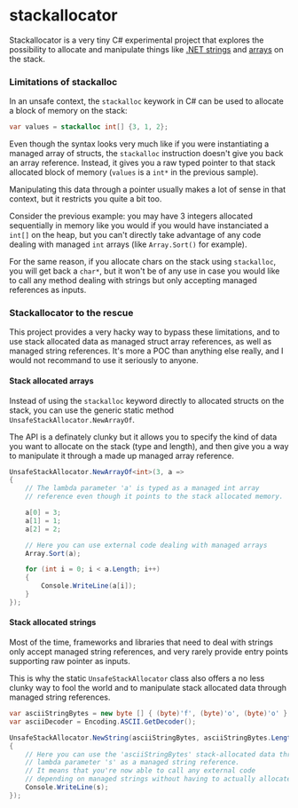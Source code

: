 stackallocator
==============

Stackallocator is a very tiny C# experimental project that explores the possibility to allocate and manipulate things like [.NET strings](https://github.com/rverdier/stackallocator/blob/master/README.md#stack-allocated-strings) and [arrays](https://github.com/rverdier/stackallocator/blob/master/README.md#stack-allocated-arrays) on the stack.

### Limitations of stackalloc

In an unsafe context, the `stackalloc` keywork in C# can be used to allocate a block of memory on the stack:

 ```csharp
var values = stackalloc int[] {3, 1, 2};
```

Even though the syntax looks very much like if you were instantiating a managed array of structs, the `stackalloc` instruction doesn't give you back an array reference. Instead, it gives you a raw typed pointer to that stack allocated block of memory (`values` is a `int*` in the previous sample).

Manipulating this data through a pointer usually makes a lot of sense in that context, but it restricts you quite a bit too.

Consider the previous example: you may have 3 integers allocated sequentially in memory like you would if you would have instanciated a `int[]` on the heap, but you can't directly take advantage of any code dealing with managed `int` arrays (like `Array.Sort()` for example).

For the same reason, if you allocate chars on the stack using `stackalloc`, you will get back a `char*`, but it won't be of any use in case you would like to call any method dealing with strings but only accepting managed references as inputs.

### Stackallocator to the rescue

This project provides a very hacky way to bypass these limitations, and to use stack allocated data as managed struct array references, as well as managed string references. It's more a POC than anything else really, and I would not recommand to use it seriously to anyone.

#### Stack allocated arrays

Instead of using the `stackalloc` keyword directly to allocated structs on the stack, you can use the generic static method `UnsafeStackAllocator.NewArrayOf`.

The API is a definately clunky but it allows you to specify the kind of data you want to allocate on the stack (type and length), and then give you a way to manipulate it through a made up managed array reference.

```csharp
UnsafeStackAllocator.NewArrayOf<int>(3, a =>
{
    // The lambda parameter 'a' is typed as a managed int array 
    // reference even though it points to the stack allocated memory.

    a[0] = 3;
    a[1] = 1;
    a[2] = 2;

    // Here you can use external code dealing with managed arrays
    Array.Sort(a);

    for (int i = 0; i < a.Length; i++)
    {
        Console.WriteLine(a[i]);
    }
});
```

#### Stack allocated strings

Most of the time, frameworks and libraries that need to deal with strings only accept managed string references, and very rarely provide entry points supporting raw pointer as inputs.

This is why the static `UnsafeStackAllocator` class also offers a no less clunky way to fool the world and to manipulate stack allocated data through managed string references.

```csharp
var asciiStringBytes = new byte [] { (byte)'f', (byte)'o', (byte)'o' };
var asciiDecoder = Encoding.ASCII.GetDecoder();

UnsafeStackAllocator.NewString(asciiStringBytes, asciiStringBytes.Length, asciiDecoder, s =>
{
    // Here you can use the 'asciiStringBytes' stack-allocated data through the 
    // lambda parameter 's' as a managed string reference.
    // It means that you're now able to call any external code
    // depending on managed strings without having to actually allocate these strings on the heap.
    Console.WriteLine(s);
});
```
